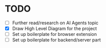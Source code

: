 # TODO

- [ ] Further read/research on AI Agents topic
- [x] Draw High Level Diagram for the project
- [ ] Set up boilerplate for browser extension
- [ ] Set up boilerplate for backend/server part
